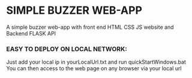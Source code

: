 # SIMPLE BUZZER WEB-APP 
 A simple buzzer web-app with front end HTML CSS JS website and Backend FLASK API

### EASY TO DEPLOY ON LOCAL NETWORK:
Just add your local ip in yourLocalUrl.txt and run quickStartWindows.bat
You can then access to the web page on any browser via your local url

